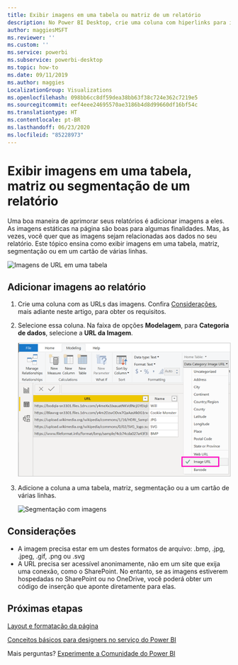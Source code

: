 ```yaml
---
title: Exibir imagens em uma tabela ou matriz de um relatório
description: No Power BI Desktop, crie uma coluna com hiperlinks para imagens. Em seguida, no Power BI Desktop ou no Serviço do Power BI, adicione esses hiperlinks a uma tabela de relatório, matriz, segmentação ou cartão de várias linhas para exibir a imagem.
author: maggiesMSFT
ms.reviewer: ''
ms.custom: ''
ms.service: powerbi
ms.subservice: powerbi-desktop
ms.topic: how-to
ms.date: 09/11/2019
ms.author: maggies
LocalizationGroup: Visualizations
ms.openlocfilehash: 098bb6cc8df59dea38bb63f38c724e362c7219e5
ms.sourcegitcommit: eef4eee24695570ae3186b4d8d99660df16bf54c
ms.translationtype: HT
ms.contentlocale: pt-BR
ms.lasthandoff: 06/23/2020
ms.locfileid: "85228973"
---
```

# <a name="display-images-in-a-table-matrix-or-slicer-in-a-report"></a>Exibir imagens em uma tabela, matriz ou segmentação de um relatório

Uma boa maneira de aprimorar seus relatórios é adicionar imagens a eles. As imagens estáticas na página são boas para algumas finalidades. Mas, às vezes, você quer que as imagens sejam relacionadas aos dados no seu relatório. Este tópico ensina como exibir imagens em uma tabela, matriz, segmentação ou em um cartão de várias linhas. 

![Imagens de URL em uma tabela](media/power-bi-images-tables/power-bi-url-images-table.png)

## <a name="add-images-to-your-report"></a>Adicionar imagens ao relatório

1. Crie uma coluna com as URLs das imagens. Confira [Considerações](#considerations), mais adiante neste artigo, para obter os requisitos.

1. Selecione essa coluna. Na faixa de opções **Modelagem**, para **Categoria de dados**, selecione a **URL da Imagem**.

    ![Definir Categoria de dados para URL da Imagem](media/power-bi-images-tables/power-bi-set-url-image.png)

1. Adicione a coluna a uma tabela, matriz, segmentação ou a um cartão de várias linhas.

    ![Segmentação com imagens](media/power-bi-images-tables/power-bi-url-images-slicer.png)

## <a name="considerations"></a>Considerações

- A imagem precisa estar em um destes formatos de arquivo: .bmp, .jpg, .jpeg, .gif, .png ou .svg
- A URL precisa ser acessível anonimamente, não em um site que exija uma conexão, como o SharePoint. No entanto, se as imagens estiverem hospedadas no SharePoint ou no OneDrive, você poderá obter um código de inserção que aponte diretamente para elas. 


## <a name="next-steps"></a>Próximas etapas

[Layout e formatação da página](/learn/modules/visuals-in-power-bi/12-formatting)

[Conceitos básicos para designers no serviço do Power BI](../fundamentals/service-basic-concepts.md)

Mais perguntas? [Experimente a Comunidade do Power BI](https://community.powerbi.com/)
